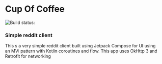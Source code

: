 # Cup Of Coffee
![Build status:](https://github.com/blaZ3/cup-of-coffee/actions/workflows/android.yml/badge.svg)  
### Simple reddit client

This s a very simple reddit client built using Jetpack Compose for UI using an MVI pattern 
with Kotlin coroutines and flow. This app uses OkHttp 3 and Retrofit for networking
